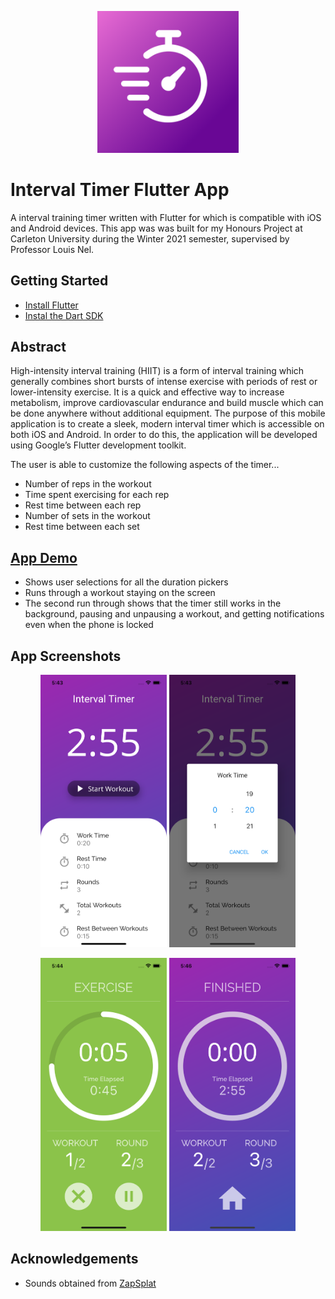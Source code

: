 <p align="center">
  <img src="assets/images/icon.png" width=45% title="Interval Timer App Icon"
  alt="Interval Timer App Icon">
</p>

# Interval Timer Flutter App

A interval training timer written with Flutter for which is compatible with iOS and Android devices. This app was was built for my Honours Project at Carleton University during the Winter 2021 semester, supervised by Professor Louis Nel.

## Getting Started
- [Install Flutter](https://flutter.dev/docs/get-started/install)
- [Instal the Dart SDK](https://dart.dev/get-dart)

## Abstract
High-intensity interval training (HIIT) is a form of interval training which generally combines short bursts of intense exercise with periods of rest or lower-intensity exercise. It is a quick and effective way to increase metabolism, improve cardiovascular endurance and build muscle which can be done anywhere without additional equipment. The purpose of this mobile application is to create a sleek, modern interval timer which is accessible on both iOS and Android. In order to do this, the application will be developed using Google’s Flutter development toolkit.

The user is able to customize the following aspects of the timer...
- Number of reps in the workout
- Time spent exercising for each rep
- Rest time between each rep
- Number of sets in the workout
- Rest time between each set

## [App Demo](https://youtu.be/QD5kjTQ-hKQ)
- Shows user selections for all the duration pickers
- Runs through a workout staying on the screen
- The second run through shows that the timer still works in the background, pausing and unpausing a workout, and getting notifications even when the phone is locked

## App Screenshots
<p align="center" float="left">
  <img src="assets/images/iPhone Screenshots/mainScreen.png" width=40% title="Interval Timer App Main Screen" alt="Interval Timer App Main Screen">

  <img src="assets/images/iPhone Screenshots/durationPicker.png" width=40% title="Interval Timer App Duration Picker" alt="Interval Timer App Duration Picker">
</p>

<p align="center" float="left">
  <img src="assets/images/iPhone Screenshots/workoutScreen.png" width=40% title="Interval Timer App Workout Screen" alt="Interval Timer App Workout Screen">

  <img src="assets/images/iPhone Screenshots/finishedScreen.png" width=40% title="Interval Timer App Finished Screen" alt="Interval Timer App Finished Screen">
</p>

## Acknowledgements
- Sounds obtained from [ZapSplat](https://www.zapsplat.com/)
